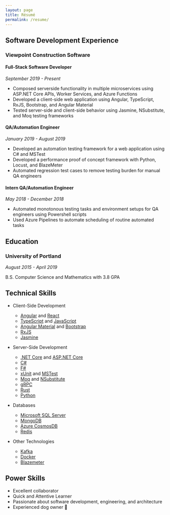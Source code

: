 ```yaml
---
layout: page
title: Résumé
permalink: /resume/
---
```


## Software Development Experience

### Viewpoint Construction Software

#### Full-Stack Software Developer

*September 2019 - Present*

- Composed serverside functionality in multiple microservices using ASP.<span></span>NET Core APIs, Worker Services, and Azure Functions
- Developed a client-side web application using Angular, TypeScript, RxJS, Bootstrap, and Angular Material
- Tested server-side and client-side behavior using Jasmine, NSubstitute, and Moq testing frameworks

#### QA/Automation Engineer

*January 2019 - August 2019*

- Developed an automation testing framework for a web application using C# and MSTest
- Developed a performance proof of concept framework with Python, Locust, and BlazeMeter
- Automated regression test cases to remove testing burden for manual QA engineers

#### Intern QA/Automation Engineer

*May 2018 - December 2018*

- Automated monotonous testing tasks and environment setups for QA engineers using Powershell scripts
- Used Azure Pipelines to automate scheduling of routine automated tasks

## Education

### University of Portland

*August 2015 - April 2019*

B.S. Computer Science and Mathematics with 3.8 GPA

## Technical Skills

- Client-Side Development
  - [Angular](https://angular.io/) and [React](https://reactjs.org/)
  - [TypeScript](https://www.typescriptlang.org/) and [JavaScript](https://developer.mozilla.org/en-US/docs/Web/JavaScript)
  - [Angular Material](https://material.angular.io/) and [Bootstrap](https://getbootstrap.com/)
  - [RxJS](https://rxjs-dev.firebaseapp.com/)
  - [Jasmine](https://jasmine.github.io/)

- Server-Side Development
  - [.NET Core](https://docs.microsoft.com/en-us/dotnet/core/) and [ASP.NET Core](https://docs.microsoft.com/en-us/aspnet/core/)
  - [C#](https://docs.microsoft.com/en-us/dotnet/csharp/)
  - [F#](https://fsharp.org/)
  - [xUnit](https://xunit.github.io/) and [MSTest](https://docs.microsoft.com/en-us/dotnet/core/testing/unit-testing-with-mstest)
  - [Moq](https://github.com/moq/moq) and [NSubstitute](https://nsubstitute.github.io/)
  - [gRPC](https://grpc.io/)
  - [Rust](https://www.rust-lang.org/)
  - [Python](https://www.python.org/)

- Databases
  - [Microsoft SQL Server](https://www.microsoft.com/en-us/sql-server/default.aspx)
  - [MongoDB](https://www.mongodb.com/)
  - [Azure CosmosDB](https://azure.microsoft.com/en-us/services/cosmos-db/)
  - [Redis](https://redis.io/)

- Other Technologies
  - [Kafka](https://kafka.apache.org/)
  - [Docker](https://www.docker.com/)
  - [Blazemeter](https://www.blazemeter.com/)

## Power Skills

- Excellent collaborator
- Quick and Attentive Learner
- Passionate about software development, engineering, and architecture
- Experienced dog owner 🐶
